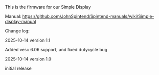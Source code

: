 This is the firmware for our Simple Display

Manual: https://github.com/JohnSpintend/Spintend-manuals/wiki/Simple-display-manual

Change log:

2025-10-14 version 1.1

Added vesc 6.06 support, and fixed dutycycle bug


2025-10-14 version 1.0

initial release
